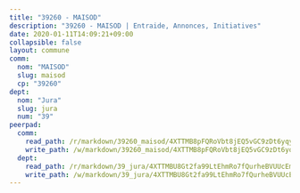 ```yaml
---
title: "39260 - MAISOD"
description: "39260 - MAISOD | Entraide, Annonces, Initiatives"
date: 2020-01-11T14:09:21+09:00
collapsible: false
layout: commune
comm:
  nom: "MAISOD"
  slug: maisod
  cp: "39260"
dept:
  nom: "Jura"
  slug: jura
  num: "39"
peerpad:
  comm:
    read_path: /r/markdown/39260_maisod/4XTTMB8pFQRoVbt8jEQ5vGC9zDt6yqyBSQUfh1AAUFv2dM5vh
    write_path: /w/markdown/39260_maisod/4XTTMB8pFQRoVbt8jEQ5vGC9zDt6yqyBSQUfh1AAUFv2dM5vh-K3TgU4KZpYWPoJNFpEtKMt7sfpDUWfgA9yweavmRvSrnTYu9of3aSfVThhkAkhztvi6RqTiXV3B2EZdqaG69UGCEJK5YUUFZwYrqCLeMUyxXsm1bZHXMDTsXyAYQpuDxW3XtrxH7
  dept:
    read_path: /r/markdown/39_jura/4XTTMBU8Gt2fa99LtEhmRo7fQurheBVUUcEmcUcrj82YN8mg7
    write_path: /w/markdown/39_jura/4XTTMBU8Gt2fa99LtEhmRo7fQurheBVUUcEmcUcrj82YN8mg7-K3TgTcNZmu4vnNMaCfgcL8UVTLrMMzc995tkrcbQnJrz2QJUTFFzY77q7ECMK21XeFnonjpMWqFzgVngXjdq8HzYe3HRbuYXbvX8ofWBv48UvWuvbrbp8aQGQQcfezWASxj7orH1
---
```


